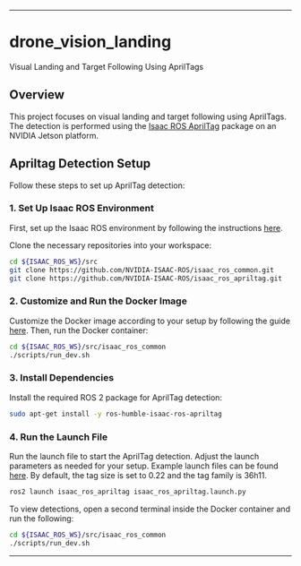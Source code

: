 

---

# drone_vision_landing

Visual Landing and Target Following Using AprilTags

## Overview

This project focuses on visual landing and target following using AprilTags. The detection is performed using the [Isaac ROS AprilTag](https://github.com/NVIDIA-ISAAC-ROS/isaac_ros_apriltag) package on an NVIDIA Jetson platform.

## Apriltag Detection Setup

Follow these steps to set up AprilTag detection:

### 1. Set Up Isaac ROS Environment

First, set up the Isaac ROS environment by following the instructions [here](https://nvidia-isaac-ros.github.io/getting_started/dev_env_setup.html).

Clone the necessary repositories into your workspace:

```bash
cd ${ISAAC_ROS_WS}/src
git clone https://github.com/NVIDIA-ISAAC-ROS/isaac_ros_common.git
git clone https://github.com/NVIDIA-ISAAC-ROS/isaac_ros_apriltag.git
```

### 2. Customize and Run the Docker Image

Customize the Docker image according to your setup by following the guide [here](https://nvidia-isaac-ros.github.io/repositories_and_packages/isaac_ros_common/index.html). Then, run the Docker container:

```bash
cd ${ISAAC_ROS_WS}/src/isaac_ros_common
./scripts/run_dev.sh
```

### 3. Install Dependencies

Install the required ROS 2 package for AprilTag detection:

```bash
sudo apt-get install -y ros-humble-isaac-ros-apriltag
```

### 4. Run the Launch File

Run the launch file to start the AprilTag detection. Adjust the launch parameters as needed for your setup. Example launch files can be found [here](https://github.com/NVIDIA-ISAAC-ROS/isaac_ros_apriltag/tree/main/isaac_ros_apriltag/launch). By default, the tag size is set to 0.22 and the tag family is 36h11.

```bash
ros2 launch isaac_ros_apriltag isaac_ros_apriltag.launch.py
```

To view detections, open a second terminal inside the Docker container and run the following:

```bash
cd ${ISAAC_ROS_WS}/src/isaac_ros_common
./scripts/run_dev.sh
```

---
